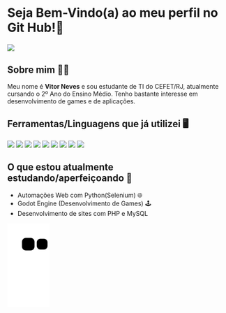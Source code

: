 # Seja Bem-Vindo(a) ao meu perfil no Git Hub!👋
 <img height="180em"  align="center" src="https://github-readme-stats.vercel.app/api/top-langs/?username=VitorNvs&layout=compact&langs_count=7&theme=react" />

## Sobre mim 👨‍🎓
<p>Meu nome é <strong>Vitor Neves</strong> e sou estudante de TI do CEFET/RJ, atualmente cursando o 2º Ano do Ensino Médio. Tenho bastante interesse em desenvolvimento de games e de aplicações.</p>

## Ferramentas/Linguagens que já utilizei 🖥️
<div>
  <img height=45 src="https://cdn.jsdelivr.net/gh/devicons/devicon/icons/python/python-original.svg" />
  <img height=45 src="https://cdn.jsdelivr.net/gh/devicons/devicon/icons/html5/html5-original.svg" />
  <img height=45 src="https://cdn.jsdelivr.net/gh/devicons/devicon/icons/css3/css3-original.svg" />
  <img height=45 src="https://cdn.jsdelivr.net/gh/devicons/devicon/icons/bootstrap/bootstrap-plain-wordmark.svg" />
  <img height=45 src="https://cdn.jsdelivr.net/gh/devicons/devicon/icons/javascript/javascript-original.svg" />
  <img height=45 src="https://cdn.jsdelivr.net/gh/devicons/devicon/icons/php/php-original.svg" />
  <img height=45 src="https://cdn.jsdelivr.net/gh/devicons/devicon/icons/mysql/mysql-original.svg" />
  <img height=45 src="https://cdn.jsdelivr.net/gh/devicons/devicon/icons/jupyter/jupyter-original-wordmark.svg" />
  <img height=45 src="https://cdn.jsdelivr.net/gh/devicons/devicon/icons/godot/godot-original.svg" />
</div>

## O que estou atualmente estudando/aperfeiçoando 📒
  - Automações Web com Python(Selenium) 🌐
  - Godot Engine (Desenvolvimento de Games) 🕹️ 
  - Desenvolvimento de sites com PHP e MySQL

![Snake animation](https://github.com/vitornvs/vitornvs/blob/output/github-contribution-grid-snake.svg)
